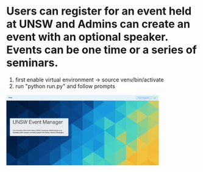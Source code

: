 # Users can register for an event held at UNSW and Admins can create an event with an optional speaker. Events can be one time or a series of seminars. 
1. first enable virtual environment -> source venv/bin/activate
2. run "python run.py" and follow prompts


<img src="Screen Shot 2020-02-18 at 12.47.44 pm.png" alt="Homepage" style="width: 400px;"/>
